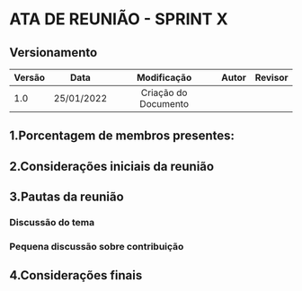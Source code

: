 # ATA DE REUNIÃO - SPRINT X

## Versionamento

| Versão |    Data    |     Modificação      | Autor | Revisor |
| ------ | :--------: | :------------------: | :---: | :-----: |
| 1.0    | 25/01/2022 | Criação do Documento |       |         |

<!-- NAO ESQUECER DE ADICIONAR A REUNIÃO EM QUESTÃO AO DOCUMENTO "/_indiceReuniao.md" -->

## 1.Porcentagem de membros presentes:

## 2.Considerações iniciais da reunião

## 3.Pautas da reunião

### Discussão do tema

### Pequena discussão sobre contribuição

## 4.Considerações finais

